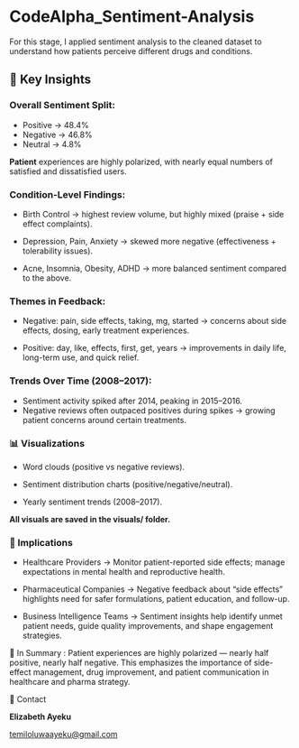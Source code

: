 # CodeAlpha_Sentiment-Analysis
For this stage, I applied sentiment analysis to the cleaned dataset to understand how patients perceive different drugs and conditions.

## 🔑 Key Insights

###  Overall Sentiment Split:
- Positive → 48.4%
- Negative → 46.8%
- Neutral → 4.8%
 
**Patient** experiences are highly polarized, with nearly equal numbers of satisfied and dissatisfied users.
  
### Condition-Level Findings:

- Birth Control → highest review volume, but highly mixed (praise + side effect complaints).
 
- Depression, Pain, Anxiety → skewed more negative (effectiveness + tolerability issues).

- Acne, Insomnia, Obesity, ADHD → more balanced sentiment compared to the above.
  
### Themes in Feedback:

- Negative: pain, side effects, taking, mg, started → concerns about side effects, dosing, early treatment experiences.

- Positive: day, like, effects, first, get, years → improvements in daily life, long-term use, and quick relief.

### Trends Over Time (2008–2017):

- Sentiment activity spiked after 2014, peaking in 2015–2016.
- Negative reviews often outpaced positives during spikes → growing patient concerns around certain treatments.
  
### 📊 Visualizations

- Word clouds (positive vs negative reviews).
  
- Sentiment distribution charts (positive/negative/neutral).
  
- Yearly sentiment trends (2008–2017).

**All visuals are saved in the visuals/ folder.**

###  💊 Implications

- Healthcare Providers → Monitor patient-reported side effects; manage expectations in mental health and reproductive health.
  
- Pharmaceutical Companies → Negative feedback about “side effects” highlights need for safer formulations, patient education, and follow-up.
  
- Business Intelligence Teams → Sentiment insights help identify unmet patient needs, guide quality improvements, and shape engagement strategies.

📌 In Summary : Patient experiences are highly polarized — nearly half positive, nearly half negative. This emphasizes the importance of side-effect management, drug improvement, and patient communication in healthcare and pharma strategy.

📮 Contact

**Elizabeth Ayeku**

temiloluwaayeku@gmail.com

